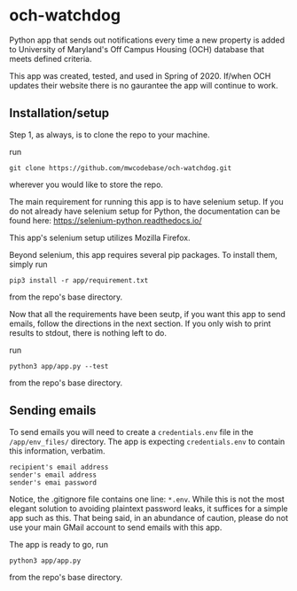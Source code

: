 # och-watchdog
Python app that sends out notifications every time a new property is added to University of Maryland's Off Campus Housing (OCH) database that meets defined criteria.

This app was created, tested, and used in Spring of 2020. If/when OCH updates their website there is no gaurantee the app will continue to work.

## Installation/setup

Step 1, as always, is to clone the repo to your machine.

run
```shell
git clone https://github.com/mwcodebase/och-watchdog.git
```
wherever you would like to store the repo.

The main requirement for running this app is to have selenium setup. If you do not already have selenium setup for Python, the documentation can be found here: https://selenium-python.readthedocs.io/

This app's selenium setup utilizes Mozilla Firefox. 

Beyond selenium, this app requires several pip packages. To install them, simply run
```shell
pip3 install -r app/requirement.txt
```
from the repo's base directory.

Now that all the requirements have been seutp, if you want this app to send emails, follow the directions in the next section. If you only wish to print results to stdout, there is nothing left to do.

run
```shell
python3 app/app.py --test
```
from the repo's base directory.

## Sending emails

To send emails you will need to create a `credentials.env` file in the `/app/env_files/` directory. The app is expecting `credentials.env` to contain this information, verbatim.

```text
recipient's email address
sender's email address
sender's emai password
```

Notice, the .gitignore file contains one line: `*.env`. While this is not the most elegant solution to avoiding plaintext password leaks, it suffices for a simple app such as this. That being said, in an abundance of caution, please do not use your main GMail account to send emails with this app.

The app is ready to go, run
```shell
python3 app/app.py
```
from the repo's base directory.
